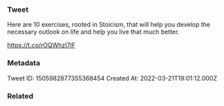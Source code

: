 ### Tweet
Here are 10 exercises, rooted in Stoicism, that will help you develop the necessary outlook on life and help you live that much better.

https://t.co/rOQWhzI7lF

### Metadata
Tweet ID: 1505982877355368454
Created At: 2022-03-21T19:01:12.000Z

### Related

